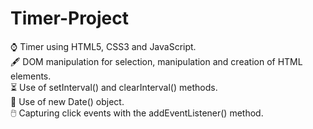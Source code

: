 # Timer-Project
⌚ Timer using HTML5, CSS3 and JavaScript.<br>
🖋️ DOM manipulation for selection, manipulation and creation of HTML elements.<br>
⏳ Use of setInterval() and clearInterval() methods.<br>
📅 Use of new Date() object.<br>
🖱️ Capturing click events with the addEventListener() method.

